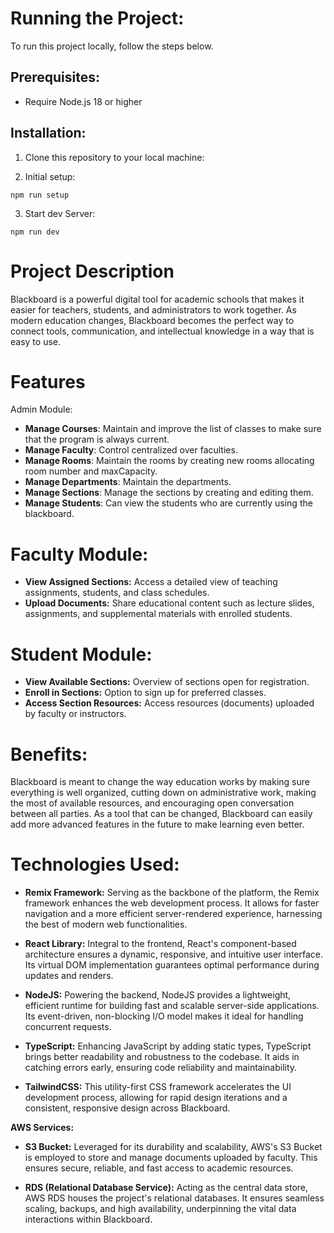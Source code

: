  # Running the Project:

 To run this project locally, follow the steps below.

 ## Prerequisites:
 - Require Node.js 18 or higher

 ## Installation:
 1. Clone this repository to your local machine:

 2. Initial setup: 
 ```
 npm run setup
 ```

 3. Start dev Server:
 ```
 npm run dev
 ```

 # Project Description
 Blackboard is a powerful digital tool for academic schools that makes it easier for teachers, students, and administrators to work together. As modern education changes, Blackboard becomes the perfect way to connect tools, communication, and intellectual knowledge in a way that is easy to use.

 # Features
 Admin Module: 

 - **Manage Courses**: Maintain and improve the list of classes to make sure that the program is always current.
 - **Manage Faculty**: Control centralized over faculties.
 - **Manage Rooms**: Maintain the rooms by creating new rooms allocating room number and maxCapacity.
 - **Manage Departments**: Maintain the departments.
 - **Manage Sections**: Manage the sections by creating and editing them.
 - **Manage Students**: Can view the students who are currently using the blackboard.

 # Faculty Module:
 - **View Assigned Sections:** Access a detailed view of teaching assignments, students, and class schedules.
 - **Upload Documents:** Share educational content such as lecture slides, assignments, and supplemental materials with enrolled students.

 # Student Module:
 - **View Available Sections:** Overview of sections open for registration.
 - **Enroll in Sections:** Option to sign up for preferred classes.
 - **Access Section Resources:** Access resources (documents) uploaded by faculty or instructors.

 # Benefits:
 Blackboard is meant to change the way education works by making sure everything is well organized, cutting down on administrative work, making the most of available resources, and encouraging open conversation between all parties. As a tool that can be changed, Blackboard can easily add more advanced features in the future to make learning even better.


 # Technologies Used:

- **Remix Framework:**
  Serving as the backbone of the platform, the Remix framework enhances the web development process. It allows for faster navigation and a more efficient server-rendered experience, harnessing the best of modern web functionalities.

- **React Library:**
  Integral to the frontend, React's component-based architecture ensures a dynamic, responsive, and intuitive user interface. Its virtual DOM implementation guarantees optimal performance during updates and renders.

- **NodeJS:**
  Powering the backend, NodeJS provides a lightweight, efficient runtime for building fast and scalable server-side applications. Its event-driven, non-blocking I/O model makes it ideal for handling concurrent requests.

- **TypeScript:**
  Enhancing JavaScript by adding static types, TypeScript brings better readability and robustness to the codebase. It aids in catching errors early, ensuring code reliability and maintainability.

- **TailwindCSS:**
  This utility-first CSS framework accelerates the UI development process, allowing for rapid design iterations and a consistent, responsive design across Blackboard.

 **AWS Services:**

- **S3 Bucket:**
  Leveraged for its durability and scalability, AWS's S3 Bucket is employed to store and manage documents uploaded by faculty. This ensures secure, reliable, and fast access to academic resources.

- **RDS (Relational Database Service):**
  Acting as the central data store, AWS RDS houses the project's relational databases. It ensures seamless scaling, backups, and high availability, underpinning the vital data interactions within Blackboard.
